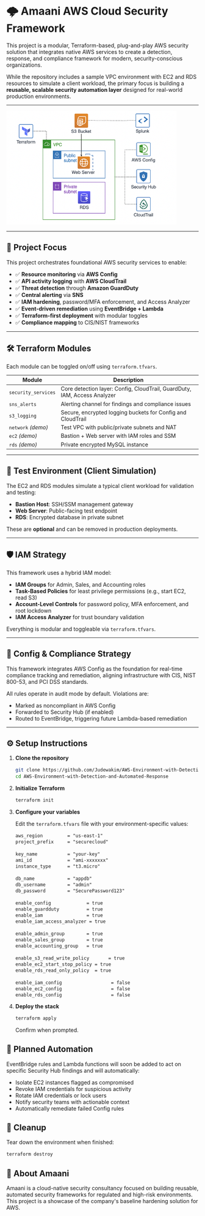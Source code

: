 # 🌩️ Amaani AWS Cloud Security Framework

This project is a modular, Terraform-based, plug-and-play AWS security solution that integrates native AWS services to create a detection, response, and compliance framework for modern, security-conscious organizations.

While the repository includes a sample VPC environment with EC2 and RDS resources to simulate a client workload, the primary focus is building a **reusable, scalable security automation layer** designed for real-world production environments.

---

![Network Architecture](networkDiagram.png)

---

## 🔐 Project Focus

This project orchestrates foundational AWS security services to enable:

- ✅ **Resource monitoring** via **AWS Config**
- ✅ **API activity logging** with **AWS CloudTrail**
- ✅ **Threat detection** through **Amazon GuardDuty**
- ✅ **Central alerting** via **SNS**
- ✅ **IAM hardening**, password/MFA enforcement, and Access Analyzer
- ✅ **Event-driven remediation** using **EventBridge + Lambda**
- ✅ **Terraform-first deployment** with modular toggles
- ✅ **Compliance mapping** to CIS/NIST frameworks

---

## 🛠️ Terraform Modules

Each module can be toggled on/off using `terraform.tfvars`.

| Module            | Description                                                                 |
|-------------------|-----------------------------------------------------------------------------|
| `security_services` | Core detection layer: Config, CloudTrail, GuardDuty, IAM, Access Analyzer  |
| `sns_alerts`        | Alerting channel for findings and compliance issues                        |
| `s3_logging`        | Secure, encrypted logging buckets for Config and CloudTrail                |
| `network` *(demo)*  | Test VPC with public/private subnets and NAT                               |
| `ec2` *(demo)*      | Bastion + Web server with IAM roles and SSM                                |
| `rds` *(demo)*      | Private encrypted MySQL instance                                           |

---

## 🧪 Test Environment (Client Simulation)

The EC2 and RDS modules simulate a typical client workload for validation and testing:

- **Bastion Host**: SSH/SSM management gateway
- **Web Server**: Public-facing test endpoint
- **RDS**: Encrypted database in private subnet

These are **optional** and can be removed in production deployments.

---

## 🛡️ IAM Strategy

This framework uses a hybrid IAM model:

- **IAM Groups** for Admin, Sales, and Accounting roles
- **Task-Based Policies** for least privilege permissions (e.g., start EC2, read S3)
- **Account-Level Controls** for password policy, MFA enforcement, and root lockdown
- **IAM Access Analyzer** for trust boundary validation

Everything is modular and toggleable via `terraform.tfvars`.

---

## 🧩 Config & Compliance Strategy

This framework integrates AWS Config as the foundation for real-time compliance tracking and remediation, aligning infrastructure with CIS, NIST 800-53, and PCI DSS standards.

All rules operate in audit mode by default. Violations are:

- Marked as noncompliant in AWS Config
- Forwarded to Security Hub (if enabled)
- Routed to EventBridge, triggering future Lambda-based remediation

---

## ⚙️ Setup Instructions

1. **Clone the repository**
   ```bash
   git clone https://github.com/Judewakim/AWS-Environment-with-Detection-and-Automated-Response.git
   cd AWS-Environment-with-Detection-and-Automated-Response
   ```

  2. **Initialize Terraform**

     ```bash
     terraform init
     ```

  3. **Configure your variables**

     Edit the `terraform.tfvars` file with your environment-specific values:

     ```hcl
     aws_region         = "us-east-1"
     project_prefix     = "securecloud"

     key_name           = "your-key"
     ami_id             = "ami-xxxxxxx"
     instance_type      = "t3.micro"

     db_name            = "appdb"
     db_username        = "admin"
     db_password        = "SecurePassword123"

     enable_config             = true
     enable_guardduty          = true
     enable_iam                = true
     enable_iam_access_analyzer = true

     enable_admin_group        = true
     enable_sales_group        = true
     enable_accounting_group   = true

     enable_s3_read_write_policy       = true
     enable_ec2_start_stop_policy = true
     enable_rds_read_only_policy  = true

     enable_iam_config                  = false
     enable_ec2_config                  = false
     enable_rds_config                  = false
     ```

  4. **Deploy the stack**

     ```bash
     terraform apply
     ```

     Confirm when prompted.

  ## 🔁 Planned Automation

  EventBridge rules and Lambda functions will soon be added to act on specific Security Hub findings and will automatically:

  - Isolate EC2 instances flagged as compromised
  - Revoke IAM credentials for suspicious activity
  - Rotate IAM credentials or lock users
  - Notify security teams with actionable context
  - Automatically remediate failed Config rules

  ## 🧼 Cleanup

  Tear down the environment when finished:

  ```bash
  terraform destroy
  ```

  ## 🧠 About Amaani
  
  Amaani is a cloud-native security consultancy focused on building reusable, automated security frameworks for regulated and high-risk environments. This project is a showcase of the company's baseline hardening solution for AWS.